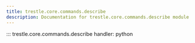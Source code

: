 ```yaml
---
title: trestle.core.commands.describe
description: Documentation for trestle.core.commands.describe module
---
```

::: trestle.core.commands.describe
handler: python

